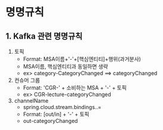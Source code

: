 #  명명규칙

## 1. Kafka 관련 명명규칙

1. 토픽
   - Format: MSA이름+'-'+[핵심엔티티]+행위(과거분사)
   - MSA이름, 핵심엔티티과 동일하면 생략
   - ex> category-CategoryChanged ==> categoryChanged
2. 컨슈머 그룹
   - Format: 'CGR-' + 소비하는 MSA + '-' + 토픽
   - ex> CGR-lecture-categoryChanged
4. channelName
   - spring.cloud.stream.bindings.<channelName>.<property>=<value>
   - Format: [out/in] + '-' + 토픽
   - out-categoryChanged
